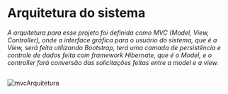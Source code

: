 # Arquitetura do sistema

_A arquitetura para esse projeto foi definida como MVC (Model, View, Controller), onde a interface gráfica para o usuário do sistema, que é a View, será feita utilizando Bootstrap, terá uma camada de persistência e controle de dados feita com framework Hibernate, que é o Model, e o controller fará conversão das solicitações feitas entre a model e a view._

##

![mvcArquitetura](https://user-images.githubusercontent.com/11911334/60374832-b3359980-99dc-11e9-9770-ec7b2519bee8.jpg)

##

